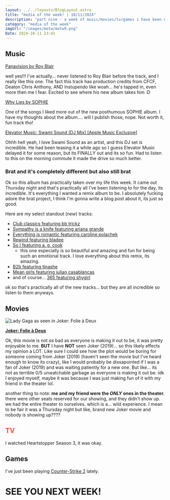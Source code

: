 ```yaml
---
layout: ../../layouts/BlogLayout.astro
title: "media of the week! | 10/11/2024"
description: "part nine - a week of music/movies/tv/games i have been enjoying throughout the past week!"
category: "media of the week"
imgUrl: "/images/motw/motw9.png"
Date: 2024-10-11 23:41
---
```


## <span class="npf_color_ross">Music</span>

[Panavision by Roy Blair](https://cider.sh/share/song/1770781483)

well yes!!! I've actually... never listened to Roy Blair before the track, and I really like this one. The fact this track has production credits from CFCF, Deaton Chris Anthony, AND Instupendo like woah... he's tapped in, even more then me I fear. Excited to see where his new album takes him :D

[Why Lies by SOPHIE](https://cider.sh/share/song/1766808616)

One of the songs I liked more out of the new posthumous SOPHIE album. I have my thoughts about the album.... will I publish those, nope. Not worth it, fun track tho!

[Elevator Music: Swami Sound (DJ Mix) [Apple Music Exclusive]](https://music.apple.com/us/album/elevator-music-swami-sound-dj-mix/1772698910)

Ohhh hell yeah, I love Swami Sound as an artist, and this DJ set is incredible. He had been teasing it a while ago so I guess Elevator Music delayed it for some reason, but its FINALLY out and its so fun. Had to listen to this on the morning commute it made the drive so much better.

### Brat and it's completely different but also still brat

Ok so this album has practically taken over my life this week. It came out Thursday night and that's practically all I've been listening to for the day, its incredible. It's everything I wanted a remix album to be. I absolutely fucking adore the brat project, I think I'm gonna write a blog post about it, its just so good.

Here are my select standout (_new_) tracks:

- [Club classics featuring bb trickz](https://cider.sh/share/song/1767862946)
- [Sympathy is a knife featuring ariana grande](https://cider.sh/share/song/1767862948)
- [Everything is romantic featuring caroline polachek](https://cider.sh/share/song/1767862958)
- [Rewind featuring bladee](https://cider.sh/share/song/1767862963)
- [So I featuring a. g. cook](https://cider.sh/share/song/1767862966)
  - this one especially is so beautiful and amazing and fun for being such an emotional track. I love everything about this remix, its amazing.
- [B2b featuring tinashe](https://cider.sh/share/song/1767863300)
- [Mean girls featuring julian casablancas](https://cider.sh/share/song/1767863301)
- and of course... [365 featuring shygirl](https://cider.sh/share/song/1767863308)

ok so that's practically all of the new tracks... but they are all incredible so listen to them anyways.

## <span class="npf_color_chandler">Movies</span>

![Lady Gaga as seen in Joker: Folie à Deux](https://image.tmdb.org/t/p/original/kKoB5K5sd0gH6PKaETeHSwDEv2K.jpg)

[**Joker: Folie à Deux**](https://letterboxd.com/air2earth/film/joker-folie-a-deux/)

Ok, this movie is not _as_ bad as everyone is making it out to be, it was pretty enjoyable to me. **BUT** I have **NOT** seen Joker (2019)... so this likely effects my opinion a LOT. Like sure I could see how the plot would be boring for someone coming from Joker (2019) (haven't seen the movie but I've heard enough to know its crazy), like I would probably be dissapointed if I was a fan of Joker (2019) and was waiting patiently for a new one. But like... its not as terrible 0/5 unwatchable garbage as everyone is making it out be. idk I enjoyed myself, maybe it was because I was just making fun of it with my friend in the theater lol.

another thing to note: **me and my friend were the _ONLY_ ones in the theater**. there were other seats reserved for our showing, and they didn't show up. we had the entire theater to ourselves. which is a... wild experience. I mean to be fair it was a Thursday night but like, brand new Joker movie and nobody is showing up????

## <span style="color: #ff4930">TV</span>

I watched Heartstopper Season 3, it was okay.

## <span class="npf_color_monica">Games</span>

I've just been playing [Counter-Strike 2](https://store.steampowered.com/app/730/CounterStrike_2/) lately.

# <span class="npf_color_rachel">SEE YOU NEXT WEEK!</span>
